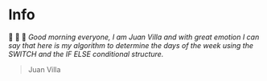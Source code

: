 # Info
:date: :date: :date: *Good morning everyone, I am Juan Villa and with great emotion I can say that here is my algorithm to determine the days of the week using the SWITCH and the IF ELSE conditional structure.*
> Juan Villa 
